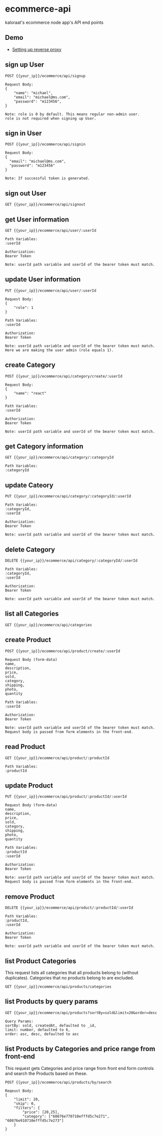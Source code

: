 # ecommerce-api
kaloraat's ecommerce node app's API end points

## Demo
- [Setting up reverse proxy](https://www.youtube.com/watch?v=MEnyPUpoe5E)

## sign up User

```
POST {{your_ip}}/ecommerce/api/signup

Request Body:
{
    "name": "michael",
    "email": "michael@ms.com",
    "password": "m123456",    
}

Note: role is 0 by default. This means regular non-admin user.
role is not required when signing up User.
```

## sign in User

```
POST {{your_ip}}/ecommerce/api/signin

Request Body:
{
  "email": "michael@ms.com",
  "password": "m123456"
}

Note: If successful token is generated. 
```
## sign out User

```
GET {{your_ip}}/ecommerce/api/signout
```

## get User information

```
GET {{your_ip}}/ecommerce/api/user/:userId

Path Variables:
:userId

Authorization:
Bearer Token

Note: userId path variable and userId of the bearer token must match.
```

## update User information

```
PUT {{your_ip}}/ecommerce/api/user/:userId

Request Body:
{
    "role": 1
}

Path Variables:
:userId

Authorization:
Bearer Token

Note: userId path variable and userId of the bearer token must match.
Here we are making the user admin (role equals 1).
```

## create Category
```
POST {{your_ip}}/ecommerce/api/category/create/:userId

Request Body:
{
    "name": "react"
}

Path Variables:
:userId

Authorization:
Bearer Token

Note: userId path variable and userId of the bearer token must match.
```

## get Category information

```
GET {{your_ip}}/ecommerce/api/category/:categoryId

Path Variables:
:categoryId
```

## update Cateory

```
PUT {{your_ip}}/ecommerce/api/category/:categoryId/:userId

Path Variables:
:categoryId,
:userId

Authorization:
Bearer Token

Note: userId path variable and userId of the bearer token must match.
```

## delete Category

```
DELETE {{your_ip}}/ecommerce/api/category/:categoryId/:userId

Path Variables:
:categoryId,
:userId

Authorization:
Bearer Token

Note: userId path variable and userId of the bearer token must match.
```
## list all Categories

```
GET {{your_ip}}/ecommerce/api/categories
```

## create Product

```
POST {{your_ip}}/ecommerce/api/product/create/:userId

Request Body (form-data)
name,
description,
price,
sold,
category,
shipping,
photo,
quantity

Path Variables:
:userId

Authorization:
Bearer Token

Note: userId path variable and userId of the bearer token must match.
Request body is passed from form elements in the front-end.
```

## read Product

```
GET {{your_ip}}/ecommerce/api/product/:productId

Path Variables:
:productId
```

## update Product

```
PUT {{your_ip}}/ecommerce/api/product/:productId/:userId

Request Body (form-data)
name,
description,
price,
sold,
category,
shipping,
photo,
quantity

Path Variables:
:productId
:userId

Authorization:
Bearer Token

Note: userId path variable and userId of the bearer token must match.
Request body is passed from form elements in the front-end.
```

## remove Product

```
DELETE {{your_ip}}/ecommerce/api/product/:productId/:userId

Path Variables:
:productId,
:userId

Authorization:
Bearer Token

Note: userId path variable and userId of the bearer token must match.
```

## list Product Categories

This request lists all categories that all products belong to (without duplicates). Categories that no products belong to are excluded.

```
GET {{your_ip}}/ecommerce/api/products/categories
```

## list Products by query params

```
GET {{your_ip}}/ecommerce/api/products?sortBy=sold&limit=20&order=desc

Query Params:
sortBy: sold, createdAt, defaulted to _id,
limit: number, defaulted to 6,
order: asc, desc, defaulted to asc
```

## list Products by Categories and price range from front-end

This request gets Categories and price range from front end form controls and search the Products based on these.

```
POST {{your_ip}}/ecommerce/api/products/by/search

Reqeust Body:
{
    "limit": 20,
    "skip": 0,
    "filters": {
        "price": [20,25],
        "category": ["60876e770710efffd5c7e271", "60876e910710efffd5c7e273"]
    }
}
```

